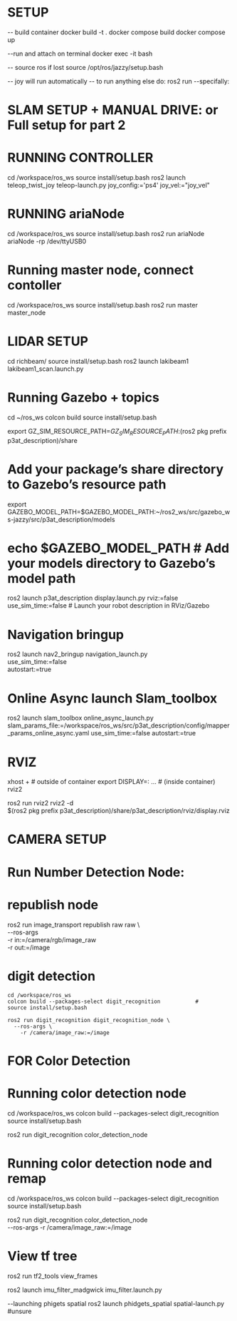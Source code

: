 # SETUP

-- build container
docker build -t <name> .
docker compose build
docker compose up

--run and attach on terminal
docker exec -it <name> bash

-- source ros if lost
source /opt/ros/jazzy/setup.bash

-- joy will run automatically
-- to run anything else do:
ros2 run <packagename> <nodename>
--specifally:


# SLAM SETUP + MANUAL DRIVE: or Full setup for part 2

# RUNNING CONTROLLER

cd /workspace/ros_ws
source install/setup.bash
ros2 launch teleop_twist_joy teleop-launch.py joy_config:='ps4' joy_vel:="joy_vel"     

 # RUNNING ariaNode
cd /workspace/ros_ws
source install/setup.bash
ros2 run ariaNode ariaNode -rp /dev/ttyUSB0                  

 # Running master node,  connect contoller 
cd /workspace/ros_ws
source install/setup.bash
ros2 run master master_node                          

# LIDAR SETUP

cd richbeam/
source install/setup.bash
ros2 launch lakibeam1 lakibeam1_scan.launch.py                  


# Running Gazebo + topics

cd ~/ros_ws
colcon build
source install/setup.bash

export GZ_SIM_RESOURCE_PATH=$GZ_SIM_RESOURCE_PATH:$(ros2 pkg prefix p3at_description)/share   
# Add your package’s share directory to Gazebo’s resource path
export GAZEBO_MODEL_PATH=$GAZEBO_MODEL_PATH:~/ros2_ws/src/gazebo_ws-jazzy/src/p3at_description/models
# echo $GAZEBO_MODEL_PATH # Add your models directory to Gazebo’s model path

ros2 launch p3at_description display.launch.py rviz:=false use_sim_time:=false # Launch your robot description in RViz/Gazebo

# Navigation bringup

ros2 launch nav2_bringup navigation_launch.py \
  use_sim_time:=false \
  autostart:=true

# Online Async launch Slam_toolbox


ros2 launch slam_toolbox online_async_launch.py  slam_params_file:=/workspace/ros_ws/src/p3at_description/config/mapper_params_online_async.yaml use_sim_time:=false autostart:=true

# RVIZ

xhost +                                           # outside of container
export DISPLAY=: ...                              # (inside container)
rviz2

  ros2 run rviz2 rviz2 -d \
  $(ros2 pkg prefix p3at_description)/share/p3at_description/rviz/display.rviz


# CAMERA SETUP

# Run Number Detection Node:

  # republish node

  ros2 run image_transport republish raw raw \                      
    --ros-args \
      -r in:=/camera/rgb/image_raw \
      -r out:=/image
 
  # digit detection

    cd /workspace/ros_ws
    colcon build --packages-select digit_recognition           # 
    source install/setup.bash

    ros2 run digit_recognition digit_recognition_node \
      --ros-args \
        -r /camera/image_raw:=/image


# FOR Color Detection 

# Running color detection node
cd /workspace/ros_ws
colcon build --packages-select digit_recognition
source install/setup.bash

ros2 run digit_recognition color_detection_node


# Running color detection node and remap
cd /workspace/ros_ws
colcon build --packages-select digit_recognition
source install/setup.bash

ros2 run digit_recognition color_detection_node \
  --ros-args -r /camera/image_raw:=/image








# View tf tree
ros2 run tf2_tools view_frames

ros2 launch imu_filter_madgwick imu_filter.launch.py

--launching phigets spatial
 ros2 launch phidgets_spatial spatial-launch.py   #unsure 

 <!--   
#UPDATED (unsure)

ros2 run digit_recognition digit_recognition_node \
  --ros-args -r /camera/image_raw:=/image


3. in seperate terminals

ros2 run image_tools showimage --ros-args -r image:=/digit_thresh
ros2 run image_tools showimage --ros-args -r image:=/digit_annotated
ros2 topic echo /digit_classification_result -->